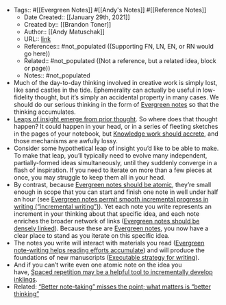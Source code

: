 - Tags:: #[[Evergreen Notes]] #[[Andy's Notes]] #[[Reference Notes]]
    - Date Created:: [[January 29th, 2021]]
    - Created by:: [[Brandon Toner]]
    - Author:: [[Andy Matuschak]]
    - URL:: [link](https://notes.andymatuschak.org/About_these_notes?stackedNotes=z3SjnvsB5aR2ddsycyXofbYR7fCxo7RmKW2be&stackedNotes=z6cFzJWgj9vZpnrQsjrZ8yCNREzCTgyFeVZTb)
    - References:: #not_populated ((Supporting FN, LN, EN, or RN would go here))
    - Related:: #not_populated ((Not a reference, but a related idea, block or page))
    - Notes:: #not_populated
- Much of the day-to-day thinking involved in creative work is simply lost, like sand castles in the tide. Ephemerality can actually be useful in low-fidelity thought, but it’s simply an accidental property in many cases. We should do our serious thinking in the form of [Evergreen notes](https://notes.andymatuschak.org/z4SDCZQeRo4xFEQ8H4qrSqd68ucpgE6LU155C) so that the thinking accumulates.
- [Leaps of insight emerge from prior thought](https://notes.andymatuschak.org/zSn7SX7yMtnh1ZCQEG44TJoxrH7Udpm9oeEm). So where does that thought happen? It could happen in your head, or in a series of fleeting sketches in the pages of your notebook, but [Knowledge work should accrete](https://notes.andymatuschak.org/z6UDDkom8Aifg6mLdjT1sPtbMBweCmpyTwmJT), and those mechanisms are awfully lossy.
- Consider some hypothetical leap of insight you’d like to be able to make. To make that leap, you’ll typically need to evolve many independent, partially-formed ideas simultaneously, until they suddenly converge in a flash of inspiration. If you need to iterate on more than a few pieces at once, you may struggle to keep them all in your head.
- By contrast, because [Evergreen notes should be atomic](https://notes.andymatuschak.org/z4Rrmh17vMBbauEGnFPTZSK3UmdsGExLRfZz1), they’re small enough in scope that you can start and finish one note in well under half an hour (see [Evergreen notes permit smooth incremental progress in writing (“incremental writing”)](https://notes.andymatuschak.org/z6C5H4eYH2A4omfNLuUcDiKibQ1hZG2RGNZ97)). Yet each note you write represents an increment in your thinking about that specific idea, and each note enriches the broader network of links ([Evergreen notes should be densely linked](https://notes.andymatuschak.org/z2HUE4ABbQjUNjrNemvkTCsLa1LPDRuwh1tXC)). Because these are [Evergreen notes](https://notes.andymatuschak.org/z4SDCZQeRo4xFEQ8H4qrSqd68ucpgE6LU155C), you now have a clear place to stand as you iterate on this specific idea.
- The notes you write will interact with materials you read ([Evergreen note-writing helps reading efforts accumulate](https://notes.andymatuschak.org/z6M8kex6kDF2FT6MWqAMDQddsqUr8sphLmyy1)) and will produce the foundations of new manuscripts ([Executable strategy for writing](https://notes.andymatuschak.org/z3PBVkZ2SvsAgFXkjHsycBeyS6Cw1QXf7kcD8)).
- And if you can’t write even one atomic note on the idea you have, [Spaced repetition may be a helpful tool to incrementally develop inklings](https://notes.andymatuschak.org/z7iCjRziX6V6unNWL81yc2dJicpRw2Cpp9MfQ).
- Related: [“Better note-taking” misses the point; what matters is “better thinking”](https://notes.andymatuschak.org/z7kEFe6NfUSgtaDuUjST1oczKKzQQeQWk4Dbc)
